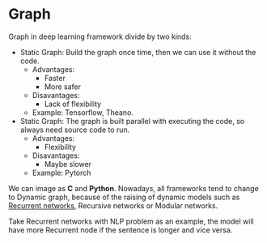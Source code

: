 # Graph

Graph in deep learning framework divide by two kinds:

* Static Graph: Build the graph once time, then we can use it without the code.
  * Advantages: 
    * Faster
    * More safer
  * Disavantages:
    * Lack of flexibility
  * Example: Tensorflow, Theano.
* Static Graph: The graph is built parallel with executing the code, so always need source code to run.
  * Advantages:
    * Flexibility
  * Disavantages:
    * Maybe slower
  * Example: Pytorch

We can image as **C** and **Python**. Nowadays, all frameworks tend to change to Dynamic graph, because of the raising of dynamic models such as [Recurrent networks](./../DeepLearning/RNN.md), Recursive networks or Modular networks.

Take Recurrent networks with NLP problem as an example, the model will have more Recurrent node if the sentence is longer and vice versa.
